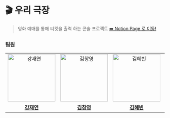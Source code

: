 # 🎬 우리 극장
> 영화 예매를 통해 티켓을 출력 하는 콘솔 프로젝트
[➡️ Notion Page 로 이동!](https://www.notion.so/51c929feb26741f7b09c9f462b63fe5e)

### 팀원
<table>
  <tr>
    <td align="center">
      <a href="https://github.com/riverkite0708">
        <img src="https://github.com/riverkite0708.png" alt="강재연" width="150" height="150"/>
      </a>
    </td>
    <td align="center">
      <a href="https://github.com/kimchang0">
        <img src="https://github.com/kimchang0.png" alt="김창영" width="150" height="150"/>
      </a>
    </td>
    <td align="center">
      <a href="https://github.com/qbobl5">
        <img src="https://github.com/qbobl5.png" alt="김혜빈" width="150" height="150"/>
      </a>
    </td>
    <td align="center">
      <a href="https://github.com/apple6346654">
        <img src="https://github.com/apple6346654.png" alt="정성윤" width="150" height="150"/>
      </a>
    </td>
  </tr>
   <tr>
    <td align="center">
      <a href="https://github.com/riverkite0708">
        <b>강재연</b>
      </a>
    </td>
    <td align="center">
      <a href="https://github.com/kimchang0">
        <b>김창영</b>
      </a>
    </td>
    <td align="center">
      <a href="https://github.com/qbobl5">
        <b>김혜빈</b>
      </a>
    </td>
     <td align="center">
      <a href="https://github.com/apple6346654">
        <b>정성윤</b>
      </a>
    </td>
  </tr>
</table>
